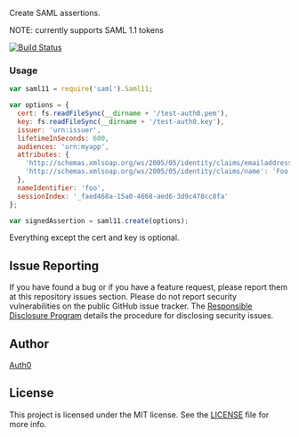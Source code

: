 Create SAML assertions.

NOTE: currently supports SAML 1.1 tokens

[![Build Status](https://travis-ci.org/auth0/node-saml.png)](https://travis-ci.org/auth0/node-saml)

### Usage

```js
var saml11 = require('saml').Saml11;

var options = {
  cert: fs.readFileSync(__dirname + '/test-auth0.pem'),
  key: fs.readFileSync(__dirname + '/test-auth0.key'),
  issuer: 'urn:issuer',
  lifetimeInSeconds: 600,
  audiences: 'urn:myapp',
  attributes: {
    'http://schemas.xmlsoap.org/ws/2005/05/identity/claims/emailaddress': 'foo@bar.com',
    'http://schemas.xmlsoap.org/ws/2005/05/identity/claims/name': 'Foo Bar'
  },
  nameIdentifier: 'foo',
  sessionIndex: '_faed468a-15a0-4668-aed6-3d9c478cc8fa'
};

var signedAssertion = saml11.create(options);
```

Everything except the cert and key is optional.

## Issue Reporting

If you have found a bug or if you have a feature request, please report them at this repository issues section. Please do not report security vulnerabilities on the public GitHub issue tracker. The [Responsible Disclosure Program](https://auth0.com/whitehat) details the procedure for disclosing security issues.

## Author

[Auth0](auth0.com)

## License

This project is licensed under the MIT license. See the [LICENSE](LICENSE) file for more info.
